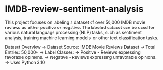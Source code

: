 # IMDB-review-sentiment-analysis

This project focuses on labeling a dataset of over 50,000 IMDB movie reviews as either positive or negative. The labeled dataset can be used for various natural language processing (NLP) tasks, such as sentiment analysis, training machine learning models, or other text classification tasks.

Dataset Overview
-> Dataset Source: IMDB Movie Reviews Dataset
-> Total Entries: 50,000+
-> Label Classes:
-> Positive - Reviews expressing favorable opinions.
-> Negative - Reviews expressing unfavorable opinions.
-> Uses Python 3.10
